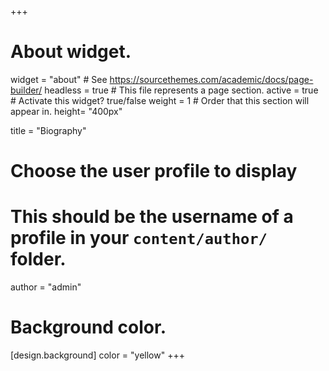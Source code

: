 +++
# About widget.
widget = "about"  # See https://sourcethemes.com/academic/docs/page-builder/
headless = true  # This file represents a page section.
active = true  # Activate this widget? true/false
weight = 1  # Order that this section will appear in.
height= "400px"

title = "Biography"


# Choose the user profile to display
# This should be the username of a profile in your `content/author/` folder.
author = "admin"


# Background color.
[design.background]
  color = "yellow"
+++
